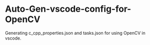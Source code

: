# Auto-Gen-vscode-config-for-OpenCV
Generating c_cpp_properties.json and tasks.json for using OpenCV in vscode.

